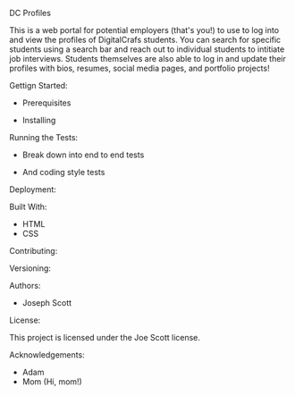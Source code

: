 DC Profiles

This is a web portal for potential employers (that's you!) to use to log into and view the profiles of DigitalCrafs students. You can search for specific students using a search bar and reach out to individual students to intitiate job interviews. Students themselves are also able to log in and update their profiles with bios, resumes, social media pages, and portfolio projects!


Gettign Started:

- Prerequisites


- Installing


Running the Tests:


- Break down into end to end tests


- And coding style tests



Deployment:




Built With:

- HTML
- CSS


Contributing:



Versioning:



Authors:

- Joseph Scott


License:

This project is licensed under the Joe Scott license.


Acknowledgements:

- Adam
- Mom (Hi, mom!)